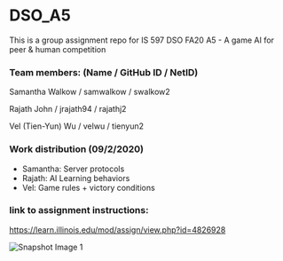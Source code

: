 # DSO_A5
This is a group assignment repo for IS 597 DSO FA20 A5 - A game AI for peer & human competition

### Team members: (Name / GitHub ID / NetID)
Samantha Walkow / samwalkow / swalkow2

Rajath John / jrajath94 / rajathj2

Vel (Tien-Yun) Wu / velwu / tienyun2


### Work distribution (09/2/2020)
- Samantha: Server protocols
- Rajath: AI Learning behaviors
- Vel: Game rules + victory conditions

### link to assignment instructions:
https://learn.illinois.edu/mod/assign/view.php?id=4826928


![Snapshot Image 1](https://github.com/velwu/DSO_A4/blob/master/TTT_image_for_fun.jpg)
